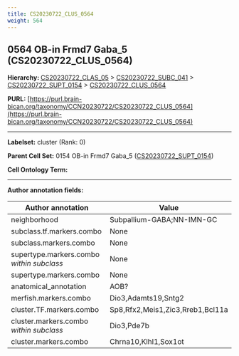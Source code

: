 ```yaml
---
title: CS20230722_CLUS_0564
weight: 564
---
```

## 0564 OB-in Frmd7 Gaba_5 (CS20230722_CLUS_0564)
<b>Hierarchy: </b>
[CS20230722_CLAS_05](../CS20230722_CLAS_05) >
[CS20230722_SUBC_041](../CS20230722_SUBC_041) >
[CS20230722_SUPT_0154](../CS20230722_SUPT_0154) >
[CS20230722_CLUS_0564](../CS20230722_CLUS_0564)

**PURL:** [https://purl.brain-bican.org/taxonomy/CCN20230722/CS20230722_CLUS_0564](https://purl.brain-bican.org/taxonomy/CCN20230722/CS20230722_CLUS_0564)

---


**Labelset:** cluster (Rank: 0)

**Parent Cell Set:** 0154 OB-in Frmd7 Gaba_5 ([CS20230722_SUPT_0154](../CS20230722_SUPT_0154))



**Cell Ontology Term:** 

[MARKER GENES.]: #


---

[TRANSFERRED ANNOTATIONS.]: #


[AUTHOR ANNOTATION FIELDS.]: #


**Author annotation fields:**

| Author annotation | Value |
|-------------------|-------|
|neighborhood|Subpallium-GABA;NN-IMN-GC|
|subclass.tf.markers.combo|None|
|subclass.markers.combo|None|
|supertype.markers.combo _within subclass_|None|
|supertype.markers.combo|None|
|anatomical_annotation|AOB?|
|merfish.markers.combo|Dio3,Adamts19,Sntg2|
|cluster.TF.markers.combo|Sp8,Rfx2,Meis1,Zic3,Rreb1,Bcl11a|
|cluster.markers.combo _within subclass_|Dio3,Pde7b|
|cluster.markers.combo|Chrna10,Klhl1,Sox1ot|
